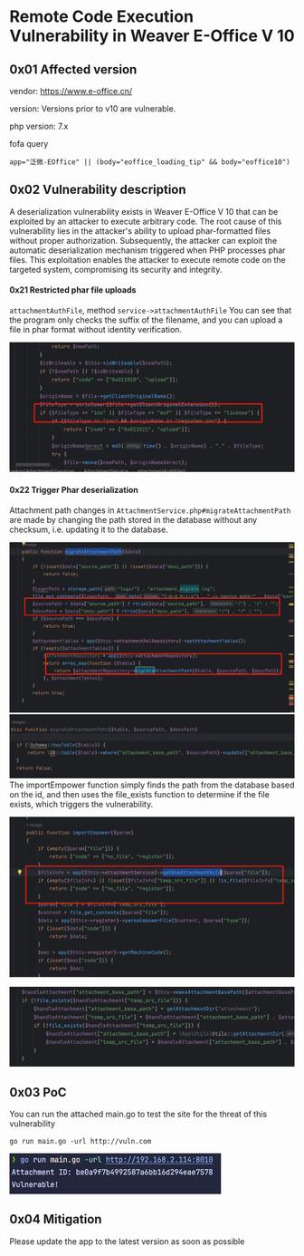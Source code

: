 # Remote Code Execution Vulnerability in Weaver E-Office V 10

## 0x01 Affected version

vendor: https://www.e-office.cn/

version: Versions prior to v10 are vulnerable.

php version: 7.x

fofa query

```
app="泛微-EOffice" || (body="eoffice_loading_tip" && body="eoffice10")
```

## 0x02 Vulnerability description

A deserialization vulnerability exists in Weaver E-Office V 10 that can be exploited by an attacker to execute arbitrary code. The root cause of this vulnerability lies in the attacker's ability to upload phar-formatted files without proper authorization. Subsequently, the attacker can exploit the automatic deserialization mechanism triggered when PHP processes phar files. This exploitation enables the attacker to execute remote code on the targeted system, compromising its security and integrity.

#### 0x21 Restricted phar file uploads

`attachmentAuthFile`, method `service->attachmentAuthFile` You can see that the program only checks the suffix of the filename, and you can upload a file in phar format without identity verification.

![20240329163934](./assets/20240329163934.png)


#### 0x22 Trigger Phar deserialization

Attachment path changes in `AttachmentService.php#migrateAttachmentPath` are made by changing the path stored in the database without any checksum, i.e. updating it to the database.

![20240329164452](./assets/20240329164452.png)
![20240329164507](./assets/20240329164507.png)
The importEmpower function simply finds the path from the database based on the id, and then uses the file_exists function to determine if the file exists, which triggers the vulnerability.

![20240329164742](./assets/20240329164742.png)

![20240329170717](./assets/20240329170717.png)

## 0x03 PoC

 You can run the attached main.go to test the site for the threat of this vulnerability

```
go run main.go -url http://vuln.com
```

![image-20240331214543278](./assets/image-20240331214543278.png)

## 0x04 Mitigation

Please update the app to the latest version as soon as possible















